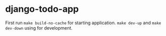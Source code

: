 # django-todo-app
First run `make build-no-cache` for starting application.
`make dev-up` and `make dev-down` using for development. 
